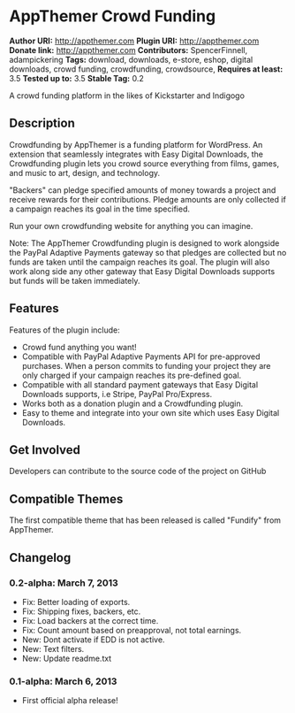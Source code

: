 # AppThemer Crowd Funding #

**Author URI:** http://appthemer.com
**Plugin URI:** http://appthemer.com
**Donate link:** http://appthemer.com
**Contributors:** SpencerFinnell, adampickering
**Tags:** download, downloads, e-store, eshop, digital downloads, crowd funding, crowdfunding, crowdsource, 
**Requires at least:** 3.5
**Tested up to:** 3.5
**Stable Tag:** 0.2

A crowd funding platform in the likes of Kickstarter and Indigogo

## Description ##

Crowdfunding by AppThemer is a funding platform for WordPress. An extension that seamlessly integrates with Easy Digital Downloads, the Crowdfunding plugin lets you crowd source everything from films, games, and music to art, design, and technology.

"Backers" can pledge specified amounts of money towards a project and receive rewards for their contributions. Pledge amounts are only collected if a campaign reaches its goal in the time specified.

Run your own crowdfunding website for anything you can imagine.

Note: The AppThemer Crowdfunding plugin is designed to work alongside the PayPal Adaptive Payments gateway so that pledges are collected but no funds are taken until the campaign reaches its goal. The plugin will also work along side any other gateway that Easy Digital Downloads supports but funds will be taken immediately.

## Features ##

Features of the plugin include:

* Crowd fund anything you want!
* Compatible with PayPal Adaptive Payments API for pre-approved purchases. When a person commits to funding your project they are only charged if your campaign reaches its pre-defined goal.
* Compatible with all standard payment gateways that Easy Digital Downloads supports, i.e Stripe, PayPal Pro/Express.
* Works both as a donation plugin and a Crowdfunding plugin.
* Easy to theme and integrate into your own site which uses Easy Digital Downloads.

## Get Involved ##

Developers can contribute to the source code of the project on GitHub

## Compatible Themes ##

The first compatible theme that has been released is called "Fundify" from AppThemer.

## Changelog ##

### 0.2-alpha: March 7, 2013 ###

* Fix: Better loading of exports.
* Fix: Shipping fixes, backers, etc.
* Fix: Load backers at the correct time.
* Fix: Count amount based on preapproval, not total earnings.
* New: Dont activate if EDD is not active.
* New: Text filters.
* New: Update readme.txt

### 0.1-alpha: March 6, 2013 ###

* First official alpha release!
